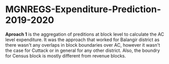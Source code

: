 # MGNREGS-Expenditure-Prediction-2019-2020
**Aproach 1** is the aggregation of preditions at block level to calculate the AC level expenditure. It was the approach that worked for Balangir district as there wasn't any overlaps in block boundaries over AC, however it wasn't the case for Cuttack or in general for any other district. Also, the boundry for Census block is mostly different from revenue blocks.
